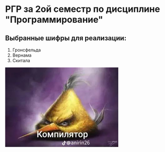 # РГР за 2ой семестр по дисциплине "Программирование"

## Выбранные шифры для реализации:
1. Гронсфельда
2. Вернама
3. Скитала

![alt text](https://github.com/Lipt4n/Sem2_RGR/blob/main/Files/photo.jpg?raw=true)
